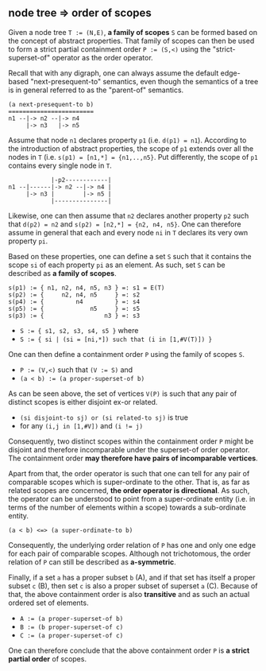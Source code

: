 
<!-- ======================================================================= -->
## node tree => order of scopes

Given a node tree `T := (N,E)`, **a family of scopes** `S` can be formed
based on the concept of abstract properties. That family of scopes can then
be used to form a strict partial containment order `P := (S,<)` using the
"strict-superset-of" operator as the order operator.

Recall that with any digraph, one can always assume the default edge-based
"next-presequent-to" semantics, even though the semantics of a tree is in
general referred to as the "parent-of" semantics.

```
(a next-presequent-to b)
========================
n1 --|-> n2 --|-> n4
     |-> n3   |-> n5
```

Assume that node `n1` declares property `p1` (i.e. `d(p1) = n1`). According
to the introduction of abstract properties, the scope of `p1` extends over
all the nodes in `T` (i.e. `s(p1) = [n1,*] = {n1,..,n5}`. Put differently,
the scope of `p1` contains every single node in `T`.

```
            |-p2------------|
n1 --|------|-> n2 --|-> n4 |
     |-> n3 |        |-> n5 |
            |---------------|
```

Likewise, one can then assume that `n2` declares another property `p2` such
that `d(p2) = n2` and `s(p2) = [n2,*] = {n2, n4, n5}`. One can therefore
assume in general that each and every node `ni` in `T` declares its very own
property `pi`.

Based on these properties, one can define a set `S` such that it contains
the scope `si` of each property `pi` as an element. As such, set `S` can be
described as **a family of scopes**.

```
s(p1) := { n1, n2, n4, n5, n3 } =: s1 = E(T)
s(p2) := {     n2, n4, n5     } =: s2
s(p4) := {         n4         } =: s4
s(p5) := {             n5     } =: s5
s(p3) := {                 n3 } =: s3
```

* `S := { s1, s2, s3, s4, s5 }` where
* `S := { si | (si = [ni,*]) such that (i in [1,#V(T)]) }`

One can then define a containment order `P` using the family of scopes `S`.

* `P := (V,<)` such that `(V := S)` and
* `(a < b) := (a proper-superset-of b)`

As can be seen above, the set of vertices `V(P)` is such that any pair of
distinct scopes is either disjoint ex-or related.

* `(si disjoint-to sj) or (si related-to sj)` is true
* for any `(i,j in [1,#V])` and `(i != j)`

Consequently, two distinct scopes within the containment order `P` might
be disjoint and therefore incomparable under the superset-of order operator.
The containment order **may therefore have pairs of incomparable vertices**.

Apart from that, the order operator is such that one can tell for any pair
of comparable scopes which is super-ordinate to the other. That is, as far
as related scopes are concerned, **the order operator is directional**. As
such, the operator can be understood to point from a super-ordinate entity
(i.e. in terms of the number of elements within a scope) towards a
sub-ordinate entity.

`(a < b) <=> (a super-ordinate-to b)`

Consequently, the underlying order relation of `P` has one and only one edge for
each pair of comparable scopes. Although not trichotomous, the order relation
of `P` can still be described as **a-symmetric**.

Finally, if a set `a` has a proper subset `b` (A), and if that set has itself
a proper subset `c` (B), then set `c` is also a proper subset of superset `a`
(C). Because of that, the above containment order is also **transitive** and
as such an actual ordered set of elements.

* `A := (a proper-superset-of b)`
* `B := (b proper-superset-of c)`
* `C := (a proper-superset-of c)`

One can therefore conclude that the above containment order
`P` is **a strict partial order** of scopes.

